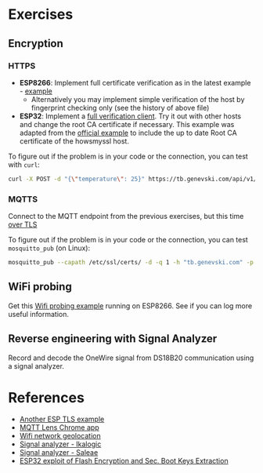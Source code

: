 # Exercises

## Encryption
### HTTPS
* **ESP8266**: Implement full certificate verification as in the latest example - [example](https://github.com/esp8266/Arduino/blob/master/libraries/ESP8266WiFi/examples/HTTPSRequest/HTTPSRequest.ino)
    * Alternatively you may implement simple verification of the host by fingerprint checking only (see the history of above file)
* **ESP32**: Implement a [full verification client](src/01_WifiClientSecure). Try it out with other hosts and change the root CA certificate if necessary. This example was adapted from the [official example](https://github.com/espressif/arduino-esp32/blob/master/libraries/WiFiClientSecure/examples/WiFiClientSecure/WiFiClientSecure.ino) to include the up to date Root CA certificate of the howsmyssl host.
    
To figure out if the problem is in your code or the connection, you can test with `curl`:
```bash
curl -X POST -d "{\"temperature\": 25}" https://tb.genevski.com/api/v1/your_access_token/telemetry --header "Content-Type:application/json" -H "Connection: close"
```
    
### MQTTS
Connect to the MQTT endpoint from the previous exercises, but this time [over TLS](src/02_MQTTS)

To figure out if the problem is in your code or the connection, you can test `mosquitto_pub` (on Linux):
```bash
mosquitto_pub --capath /etc/ssl/certs/ -d -q 1 -h "tb.genevski.com" -p "8883" -t "v1/devices/me/telemetry" -u "your_access_token" -m {"temperature":27}
```

## WiFi probing
Get this [Wifi probing example](https://github.com/pgenevski/esp8266-sniffer/tree/3df0334b316d9b6e6e36d46792ed9e8a8a8ccc52) running on ESP8266. See if you can log more useful information.

## Reverse engineering with Signal Analyzer
Record and decode the OneWire signal from DS18B20 communication using a signal analyzer.

# References
* [Another ESP TLS example](http://www.iotsharing.com/2017/08/how-to-use-https-in-arduino-esp32.html)
* [MQTT Lens Chrome app](https://chrome.google.com/webstore/detail/mqttlens/hemojaaeigabkbcookmlgmdigohjobjm)
* [Wifi network geolocation](https://wigle.net/)
* [Signal analyzer - Ikalogic](https://ikalogic.com/pages/discontinued-products)
* [Signal analyzer - Saleae](https://www.saleae.com/downloads)
* [ESP32 exploit of Flash Encryption and Sec. Boot Keys Extraction](https://limitedresults.com/2019/11/pwn-the-esp32-forever-flash-encryption-and-sec-boot-keys-extraction/)
